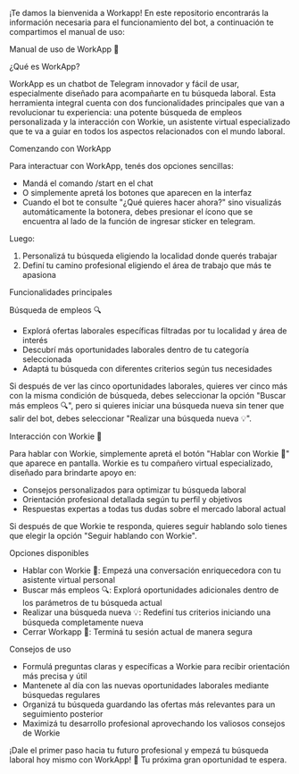 ¡Te damos la bienvenida a Workapp! En este repositorio encontrarás la información necesaria para el funcionamiento del bot, a continuación te compartimos el manual de uso: 

Manual de uso de WorkApp 📱

¿Qué es WorkApp?

WorkApp es un chatbot de Telegram innovador y fácil de usar, especialmente diseñado para acompañarte en tu búsqueda laboral. Esta herramienta integral cuenta con dos funcionalidades principales que van a revolucionar tu experiencia: una potente búsqueda de empleos personalizada y la interacción con Workie, un asistente virtual especializado que te va a guiar en todos los aspectos relacionados con el mundo laboral.

Comenzando con WorkApp

Para interactuar con WorkApp, tenés dos opciones sencillas:

- Mandá el comando /start en el chat
- O simplemente apretá los botones que aparecen en la interfaz
- Cuando el bot te consulte "¿Qué quieres hacer ahora?" sino visualizás automáticamente la botonera, debes presionar el ícono que se encuentra al lado de la función de ingresar sticker en telegram.

Luego:

1. Personalizá tu búsqueda eligiendo la localidad donde querés trabajar
2. Definí tu camino profesional eligiendo el área de trabajo que más te apasiona

Funcionalidades principales

Búsqueda de empleos 🔍

- Explorá ofertas laborales específicas filtradas por tu localidad y área de interés
- Descubrí más oportunidades laborales dentro de tu categoría seleccionada
- Adaptá tu búsqueda con diferentes criterios según tus necesidades

Si después de ver las cinco oportunidades laborales, quieres ver cinco más con la misma condición de búsqueda, debes seleccionar la opción "Buscar más empleos 🔍", pero si quieres iniciar una búsqueda nueva sin tener que salir del bot, debes seleccionar "Realizar una búsqueda nueva 💡". 

Interacción con Workie 🤖

Para hablar con Workie, simplemente apretá el botón "Hablar con Workie 🤖" que aparece en pantalla. Workie es tu compañero virtual especializado, diseñado para brindarte apoyo en:

- Consejos personalizados para optimizar tu búsqueda laboral
- Orientación profesional detallada según tu perfil y objetivos
- Respuestas expertas a todas tus dudas sobre el mercado laboral actual

Si después de que Workie te responda, quieres seguir hablando solo tienes que elegir la opción "Seguir hablando con Workie". 

Opciones disponibles

- Hablar con Workie 🤖: Empezá una conversación enriquecedora con tu asistente virtual personal
- Buscar más empleos 🔍: Explorá oportunidades adicionales dentro de los parámetros de tu búsqueda actual
- Realizar una búsqueda nueva 💡: Redefiní tus criterios iniciando una búsqueda completamente nueva
- Cerrar Workapp 👋: Terminá tu sesión actual de manera segura

Consejos de uso

- Formulá preguntas claras y específicas a Workie para recibir orientación más precisa y útil
- Mantenete al día con las nuevas oportunidades laborales mediante búsquedas regulares
- Organizá tu búsqueda guardando las ofertas más relevantes para un seguimiento posterior
- Maximizá tu desarrollo profesional aprovechando los valiosos consejos de Workie

¡Dale el primer paso hacia tu futuro profesional y empezá tu búsqueda laboral hoy mismo con WorkApp! 💪 Tu próxima gran oportunidad te espera.
